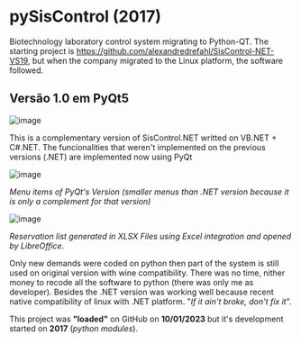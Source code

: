 # pySisControl (2017)

Biotechnology laboratory control system migrating to Python-QT. The starting project is https://github.com/alexandredrefahl/SisControl-NET-VS19, but when the company migrated to the Linux platform, the software followed.

## Versão 1.0 em PyQt5

![image](https://github.com/alexandredrefahl/pySisControl/assets/24326296/e82c80c6-9b3b-43e6-ada2-530502c75f41)

This is a complementary version of SisControl.NET writted on VB.NET + C#.NET. The funcionalities that weren't implemented on the previous versions (.NET) are implemented now using PyQt

![image](https://github.com/alexandredrefahl/pySisControl/assets/24326296/4c28b132-0bb6-4994-92f7-809c730972ec)

_Menu items of PyQt's Version (smaller menus than .NET version because it is only a complement for that version)_

![image](https://github.com/alexandredrefahl/pySisControl/assets/24326296/acc23661-33b9-4e16-abac-66dd81ce28f2)

_Reservation list generated in XLSX Files using Excel integration and opened by LibreOffice._

Only new demands were coded on python then part of the system is still used on original version with wine compatibility. There was no time, nither money to recode all the software to python (there was only me as developer). Besides the .NET version was working well because recent native compatibility of linux with .NET platform.
"_If it ain't broke, don't fix it_".

This project was **"loaded"** on GitHub on **10/01/2023** but it's development started on **2017** (_python modules_).
